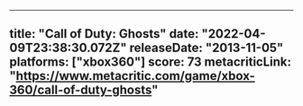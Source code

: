 
---
title: "Call of Duty: Ghosts"
date: "2022-04-09T23:38:30.072Z"
releaseDate: "2013-11-05"
platforms: ["xbox360"]
score: 73
metacriticLink: "https://www.metacritic.com/game/xbox-360/call-of-duty-ghosts"
---
